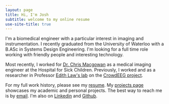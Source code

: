 ```yaml
---
layout: page
title: Hi, I'm Josh
subtitle: welcome to my online resume
use-site-title: true
---
```


I'm a biomedical engineer with a particular interest in imaging and instrumentation. I recently graduated from the University of Waterloo with a B.ASc in Systems Design Engineering. I'm looking for a full time role working with friendly people and interesting technology.


Most recently, I worked for [Dr. Chris Macgowan](http://www.sickkids.ca/AboutSickKids/Directory/People/M/christopher-macgowan-staff-profile.html) as a medical imaging engineer at the Hospital for Sick Children. Previously, I worked and as a researcher in Professor [Edith Law's lab](http://edithlaw.ca/) on the [CrowdEEG project](http://crowdeeg.ca/). 


For my full work history, please see my [resume](pdfs/Josh_Bradshaw_CV.pdf). My [projects page](projects) showcases my academic and personal projects. The best way to reach me is by [email](mailto:#joshbradshaw11@gmail.com). I'm also on [Linkedin](https://github.com/JoshBradshaw) and [Github](https://github.com/JoshBradshaw).